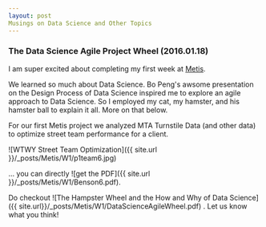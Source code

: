 ```yaml
---
layout: post
Musings on Data Science and Other Topics
---
```


### The Data Science Agile Project Wheel (2016.01.18) 
I am super excited about completing my first week at 
[Metis](http://www.thisismetis.com/).

We learned so much about Data Science.  Bo Peng's awsome presentation on the Design Process of Data Science inspired me to explore an agile approach to Data Science.  So I employed my cat, my hamster, and his hamster ball to explain it all.  More on that below.

For our first Metis project we analyzed MTA Turnstile Data (and other data) to optimize street team performance for a client.

![WTWY Street Team Optimization]({{ site.url }}/_posts/Metis/W1/p1team6.jpg)

... you can directly ![get the PDF]({{ site.url }}/_posts/Metis/W1/Benson6.pdf).

Do checkout ![The Hampster Wheel and the How and Why of Data Science]({{ site.url}}/_posts/Metis/W1/DataScienceAgileWheel.pdf) .
Let us know what you think!



